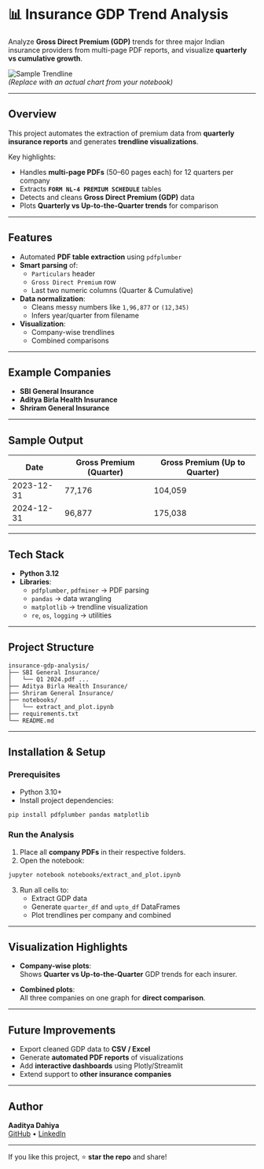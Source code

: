 # 📊 Insurance GDP Trend Analysis

Analyze **Gross Direct Premium (GDP)** trends for three major Indian insurance providers from multi-page PDF reports, and visualize **quarterly vs cumulative growth**.

![Sample Trendline](https://github.com/user-attachments/assets/sample-trend.png)  
*(Replace with an actual chart from your notebook)*

---

## Overview

This project automates the extraction of premium data from **quarterly insurance reports** and generates **trendline visualizations**.

Key highlights:

- Handles **multi-page PDFs** (50–60 pages each) for 12 quarters per company  
- Extracts **`FORM NL-4 PREMIUM SCHEDULE`** tables  
- Detects and cleans **Gross Direct Premium (GDP)** data  
- Plots **Quarterly vs Up-to-the-Quarter trends** for comparison

---

## Features

- Automated **PDF table extraction** using `pdfplumber`
- **Smart parsing** of:
  - `Particulars` header
  - `Gross Direct Premium` row
  - Last two numeric columns (Quarter & Cumulative)
- **Data normalization**:
  - Cleans messy numbers like `1,96,877` or `(12,345)`  
  - Infers year/quarter from filename
- **Visualization**:
  - Company-wise trendlines
  - Combined comparisons

---

## Example Companies

- **SBI General Insurance**
- **Aditya Birla Health Insurance**
- **Shriram General Insurance**

---

## Sample Output

| Date       | Gross Premium (Quarter) | Gross Premium (Up to Quarter) |
|------------|--------------------------|-------------------------------|
| 2023-12-31 | 77,176                   | 104,059                       |
| 2024-12-31 | 96,877                   | 175,038                       |

---

## Tech Stack

- **Python 3.12**
- **Libraries**:
  - `pdfplumber`, `pdfminer` → PDF parsing
  - `pandas` → data wrangling
  - `matplotlib` → trendline visualization
  - `re`, `os`, `logging` → utilities

---

## Project Structure

```
insurance-gdp-analysis/
├── SBI General Insurance/
│   └── Q1 2024.pdf ...
├── Aditya Birla Health Insurance/
├── Shriram General Insurance/
├── notebooks/
│   └── extract_and_plot.ipynb
├── requirements.txt
└── README.md
```

---

## Installation & Setup

### Prerequisites

- Python 3.10+
- Install project dependencies:

```bash
pip install pdfplumber pandas matplotlib
```

### Run the Analysis

1. Place all **company PDFs** in their respective folders.
2. Open the notebook:

```bash
jupyter notebook notebooks/extract_and_plot.ipynb
```

3. Run all cells to:
   - Extract GDP data
   - Generate `quarter_df` and `upto_df` DataFrames
   - Plot trendlines per company and combined

---

## Visualization Highlights

- **Company-wise plots**:  
  Shows **Quarter vs Up-to-the-Quarter** GDP trends for each insurer.

- **Combined plots**:  
  All three companies on one graph for **direct comparison**.

---

## Future Improvements

- Export cleaned GDP data to **CSV / Excel**
- Generate **automated PDF reports** of visualizations
- Add **interactive dashboards** using Plotly/Streamlit
- Extend support to **other insurance companies**

---

## Author

**Aaditya Dahiya**  
[GitHub](https://github.com/Aaditya1617) • [LinkedIn](https://www.linkedin.com/in/aaditya-dahiya-100755229a)

---

If you like this project, ⭐ **star the repo** and share!
